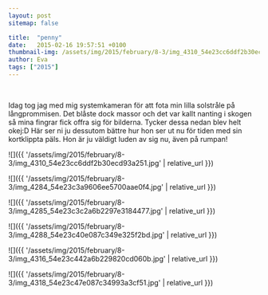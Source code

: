 ```yaml
---
layout: post
sitemap: false

title:  "penny"
date:   2015-02-16 19:57:51 +0100
thumbnail-img: /assets/img/2015/february/8-3/img_4310_54e23cc6ddf2b30ecd93a251.jpg
author: Eva
tags: ["2015"]
---
```








 




Idag tog jag med mig systemkameran för att fota min lilla solstråle på långprommisen. Det blåste dock massor och det var kallt nanting i skogen så mina fingrar fick offra sig för bilderna. Tycker dessa nedan blev helt okej:D Här ser ni ju dessutom bättre hur hon ser ut nu för tiden med sin kortklippta päls. Hon är ju väldigt luden av sig nu, även på rumpan!

![]({{ '/assets/img/2015/february/8-3/img_4310_54e23cc6ddf2b30ecd93a251.jpg'  | relative_url }})

![]({{ '/assets/img/2015/february/8-3/img_4284_54e23c3a9606ee5700aae0f4.jpg'  | relative_url }})

![]({{ '/assets/img/2015/february/8-3/img_4285_54e23c3c2a6b2297e3184477.jpg'  | relative_url }})

![]({{ '/assets/img/2015/february/8-3/img_4288_54e23c40e087c349e325f2bd.jpg'  | relative_url }})

![]({{ '/assets/img/2015/february/8-3/img_4316_54e23c442a6b229820cd060b.jpg'  | relative_url }})

![]({{ '/assets/img/2015/february/8-3/img_4318_54e23c47e087c34993a3cf51.jpg'  | relative_url }})

